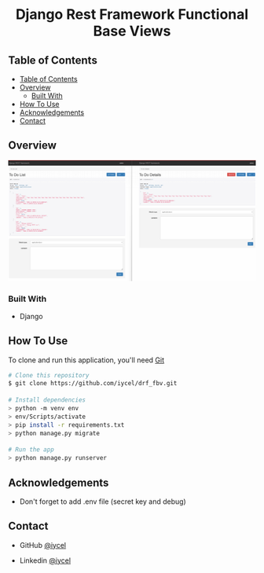 <!-- Please update value in the {}  -->

<h1 align="center">Django Rest Framework Functional Base Views</h1>


## Table of Contents

<!-- - [Table of Contents](#table-of-contents) -->
- [Table of Contents](#table-of-contents)
- [Overview](#overview)
  - [Built With](#built-with)
- [How To Use](#how-to-use)
- [Acknowledgements](#acknowledgements)
- [Contact](#contact)

<!-- OVERVIEW -->

## Overview

![screenshot](https://github.com/iycel/drf_fbv/blob/master/media_root/DRF.png)


### Built With

<!-- This section should list any major frameworks that you built your project using. Here are a few examples.-->

<!-- - HTML
- CSS
- JS -->
- Django


## How To Use

<!-- This is an example, please update according to your application -->

To clone and run this application, you'll need [Git](https://git-scm.com) 
```bash
# Clone this repository
$ git clone https://github.com/iycel/drf_fbv.git

# Install dependencies
> python -m venv env
> env/Scripts/activate
> pip install -r requirements.txt
> python manage.py migrate

# Run the app
> python manage.py runserver
```

## Acknowledgements

- Don't forget to add .env file (secret key and debug)

## Contact


- GitHub [@iycel](https://github.com/iycel)

- Linkedin [@iycel](www.linkedin.com/in/iycel)
